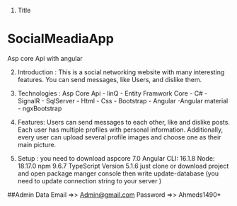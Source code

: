 1. Title
# SocialMeadiaApp
Asp core Api  with angular

2. Introduction :
This is a social networking website with many interesting features. You can send messages, like Users, and dislike them.

3. Technologies :
 Asp Core Api - linQ - Entity Framwork Core - C# - SignalR - SqlServer - Html - Css - Bootstrap - Angular -Angular material - ngxBootstrap

4. Features: Users can send messages to each other, like and dislike posts.
Each user has multiple profiles with personal information. Additionally,
every user can upload several profile images and choose one as their main picture.

5. Setup : you need to download aspcore 7.0 Angular CLI: 16.1.8 Node: 18.17.0 npm 9.6.7 TypeScript Version 5.1.6
 just clone or download project and open package manger console then write update-database (you need to update connection string to your server )

##Admin Data Email =>> Admin@gmail.com Password =>> Ahmeds1490*
